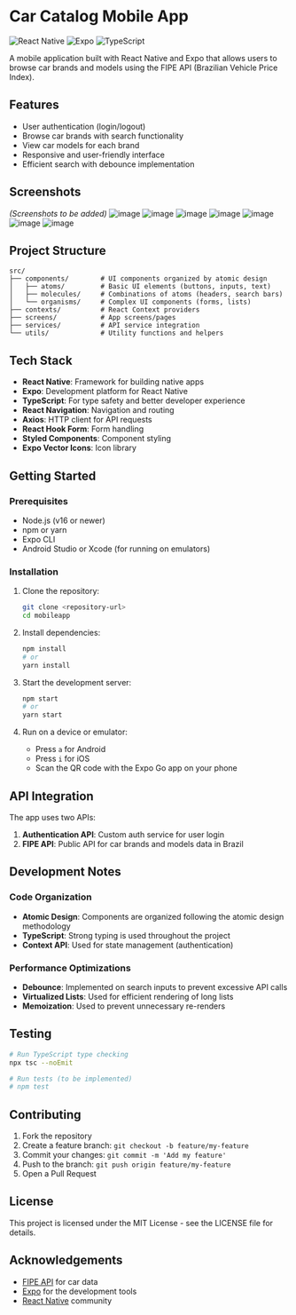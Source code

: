 # Car Catalog Mobile App

![React Native](https://img.shields.io/badge/React%20Native-0.79.3-blue)
![Expo](https://img.shields.io/badge/Expo-53.0.11-blue)
![TypeScript](https://img.shields.io/badge/TypeScript-5.8.3-blue)

A mobile application built with React Native and Expo that allows users to browse car brands and models using the FIPE API (Brazilian Vehicle Price Index).

## Features

- User authentication (login/logout)
- Browse car brands with search functionality
- View car models for each brand
- Responsive and user-friendly interface
- Efficient search with debounce implementation

## Screenshots

*(Screenshots to be added)*
![image](https://github.com/user-attachments/assets/a8a63515-6cb8-46e5-b5b7-7f77fd719230)
![image](https://github.com/user-attachments/assets/f8a55fda-1a08-498b-ab27-3b90b94f840f)
![image](https://github.com/user-attachments/assets/e47a17c0-4606-4cda-aa29-8ef8cc960ef5)
![image](https://github.com/user-attachments/assets/ebd7a869-6e7e-45eb-b3f3-46651bfee9b2)
![image](https://github.com/user-attachments/assets/e573c40f-a3c3-4cc5-bb83-a43452159966)
![image](https://github.com/user-attachments/assets/be9ff0d9-7b35-4d84-8491-1eb5c21213f6)
![image](https://github.com/user-attachments/assets/13081bd4-4c6a-45f8-b295-5277fe2aa000)


## Project Structure

```
src/
├── components/        # UI components organized by atomic design
│   ├── atoms/         # Basic UI elements (buttons, inputs, text)
│   ├── molecules/     # Combinations of atoms (headers, search bars)
│   └── organisms/     # Complex UI components (forms, lists)
├── contexts/          # React Context providers
├── screens/           # App screens/pages
├── services/          # API service integration
└── utils/             # Utility functions and helpers
```

## Tech Stack

- **React Native**: Framework for building native apps
- **Expo**: Development platform for React Native
- **TypeScript**: For type safety and better developer experience
- **React Navigation**: Navigation and routing
- **Axios**: HTTP client for API requests
- **React Hook Form**: Form handling
- **Styled Components**: Component styling
- **Expo Vector Icons**: Icon library

## Getting Started

### Prerequisites

- Node.js (v16 or newer)
- npm or yarn
- Expo CLI
- Android Studio or Xcode (for running on emulators)

### Installation

1. Clone the repository:
   ```bash
   git clone <repository-url>
   cd mobileapp
   ```

2. Install dependencies:
   ```bash
   npm install
   # or
   yarn install
   ```

3. Start the development server:
   ```bash
   npm start
   # or
   yarn start
   ```

4. Run on a device or emulator:
   - Press `a` for Android
   - Press `i` for iOS
   - Scan the QR code with the Expo Go app on your phone

## API Integration

The app uses two APIs:
1. **Authentication API**: Custom auth service for user login
2. **FIPE API**: Public API for car brands and models data in Brazil

## Development Notes

### Code Organization

- **Atomic Design**: Components are organized following the atomic design methodology
- **TypeScript**: Strong typing is used throughout the project
- **Context API**: Used for state management (authentication)

### Performance Optimizations

- **Debounce**: Implemented on search inputs to prevent excessive API calls
- **Virtualized Lists**: Used for efficient rendering of long lists
- **Memoization**: Used to prevent unnecessary re-renders

## Testing

```bash
# Run TypeScript type checking
npx tsc --noEmit

# Run tests (to be implemented)
# npm test
```

## Contributing

1. Fork the repository
2. Create a feature branch: `git checkout -b feature/my-feature`
3. Commit your changes: `git commit -m 'Add my feature'`
4. Push to the branch: `git push origin feature/my-feature`
5. Open a Pull Request

## License

This project is licensed under the MIT License - see the LICENSE file for details.

## Acknowledgements

- [FIPE API](https://deividfortuna.github.io/fipe/) for car data
- [Expo](https://expo.dev/) for the development tools
- [React Native](https://reactnative.dev/) community 
